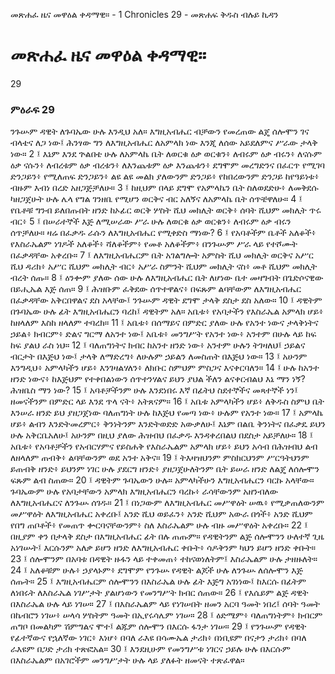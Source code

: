﻿
 መጽሐፈ ዜና መዋዕል ቀዳማዊ። - 1 Chronicles 29 - መጽሐፍ ቅዱስ ብሉይ ኪዳን
#  መጽሐፈ ዜና መዋዕል ቀዳማዊ።
29
### ምዕራፍ 29
ንጉሡም ዳዊት ለጉባኤው ሁሉ እንዲህ አለ። እግዚአብሔር ብቻውን የመረጠው ልጄ ሰሎሞን ገና ብላቴና ለጋ ነው፤ ሕንፃው ግን ለእግዚአብሔር ለአምላክ ነው እንጂ ለሰው አይደለምና ሥራው ታላቅ ነው።
2 ፤ እኔም እንደ ጕልበቴ ሁሉ ለአምላኬ ቤት ለወርቁ ዕቃ ወርቁን፥ ለብሩም ዕቃ ብሩን፥ ለናሱም ዕቃ ናሱን፥ ለብረቱም ዕቃ ብረቱን፥ ለእንጨቱም ዕቃ እንጨቱን፥ ደግሞም መረግድንና በፈርጥ የሚገባ ድንጋይን፥ የሚለጠፍ ድንጋይን፥ ልዩ ልዩ መልክ ያለውንም ድንጋይ፥ የከበረውንም ድንጋይ ከየዓይነቱ፥ ብዙም እብነ በረድ አዘጋጅቻለሁ።
3 ፤ ከዚህም በላይ ደግሞ የአምላኬን ቤት ስለወደድሁ፥ ለመቅደሱ ካዘጋጀሁት ሁሉ ሌላ የግል ገንዘቤ የሚሆን ወርቅና ብር አለኝና ለአምላኬ ቤት ሰጥቼዋለሁ።
4 ፤ የቤቶቹ ግንብ ይለበጡበት ዘንድ ከኦፊር ወርቅ ሦስት ሺህ መክሊት ወርቅ፥ ሰባት ሺህም መክሊት ጥሩ ብር፥
5 ፤ በሠራተኞች እጅ ለሚሠራው ሥራ ሁሉ ለወርቁ ዕቃ ወርቁን፥ ለብሩም ዕቃ ብሩን ሰጥቻለሁ። ዛሬ በፈቃዱ ራሱን ለእግዚአብሔር የሚቀድስ ማነው?
6 ፤ የአባቶችም ቤቶች አለቆች፥ የእስራኤልም ነገዶች አለቆች፥ ሻለቆችም፥ የመቶ አለቆችም፥ በንጉሡም ሥራ ላይ የተሾሙት በፈቃዳቸው አቀረቡ።
7 ፤ ለእግዚአብሔርም ቤት አገልግሎት አምስት ሺህ መክሊት ወርቅና አሥር ሺህ ዳሪክ፥ አሥር ሺህም መክሊት ብር፥ አሥራ ስምንት ሺህም መክሊት ናስ፥ መቶ ሺህም መክሊት ብረት ሰጡ።
8 ፤ ዕንቍም ያለው ሰው ሁሉ ለእግዚአብሔር ቤት ለሆነው ቤተ መዛግብት በጌድሶናዊው በይሒኤል እጅ ሰጠ።
9 ፤ ሕዝቡም ፈቅደው ሰጥተዋልና፥ በፍጹም ልባቸውም ለእግዚአብሔር በፈቃዳቸው አቅርበዋልና ደስ አላቸው፤ ንጉሡም ዳዊት ደግሞ ታላቅ ደስታ ደስ አለው።
10 ፤ ዳዊትም በጉባኤው ሁሉ ፊት እግዚአብሔርን ባረከ፤ ዳዊትም አለ። አቤቱ፥ የአባታችን የእስራኤል አምላክ ሆይ፥ ከዘላለም እስከ ዘላለም ተባረክ።
11 ፤ አቤቱ፥ በሰማይና በምድር ያለው ሁሉ የአንተ ነውና ታላቅነትና ኃይል፥ ክብርም፥ ድልና ግርማ ለአንተ ነው፤ አቤቱ፥ መንግሥት የአንተ ነው፥ አንተም በሁሉ ላይ ከፍ ከፍ ያልህ ራስ ነህ።
12 ፤ ባለጠግነትና ክብር ከአንተ ዘንድ ነው፥ አንተም ሁሉን ትገዛለህ፤ ኃይልና ብርታት በእጅህ ነው፤ ታላቅ ለማድረግ፥ ለሁሉም ኃይልን ለመስጠት በእጅህ ነው።
13 ፤ አሁንም እንግዲህ፥ አምላካችን ሆይ፥ እንገዛልሃለን፥ ለክቡር ስምህም ምስጋና እናቀርባለን።
14 ፤ ሁሉ ከአንተ ዘንድ ነውና፥ ከእጅህም የተቀበልነውን ሰጥተንሃልና ይህን ያህል ችለን ልናቀርብልህ እኔ ማን ነኝ? ሕዝቤስ ማን ነው?
15 ፤ አባቶቻችንም ሁሉ እንደነበሩ እኛ በፊትህ ስደተኞችና መጻተኞች ነን፤ ዘመናችንም በምድር ላይ እንደ ጥላ ናት፥ አትጸናም።
16 ፤ አቤቱ አምላካችን ሆይ፥ ለቅዱስ ስምህ ቤት እንሠራ ዘንድ ይህ ያዘጋጀነው ባለጠግነት ሁሉ ከእጅህ የመጣ ነው፥ ሁሉም የአንተ ነው።
17 ፤ አምላኬ ሆይ፥ ልብን እንድትመረምር፥ ቅንነትንም እንድትወድድ አውቃለሁ፤ እኔም በልቤ ቅንነትና በፈቃዴ ይህን ሁሉ አቅርቤአለሁ፤ አሁንም በዚህ ያለው ሕዝብህ በፈቃዱ እንዳቀረበልህ በደስታ አይቻለሁ።
18 ፤ አቤቱ፥ የአባቶቻችን የአብርሃምና የይስሐቅ የእስራኤልም አምላክ ሆይ፥ ይህን አሳብ በሕዝብህ ልብ ለዘላለም ጠብቅ፥ ልባቸውንም ወደ አንተ አቅና።
19 ፤ ትእዛዝህንም ምስክርህንም ሥርዓትህንም ይጠብቅ ዘንድ፥ ይህንም ነገር ሁሉ ያደርግ ዘንድ፥ ያዘጋጀሁለትንም ቤት ይሠራ ዘንድ ለልጄ ለሰሎሞን ፍጹም ልብ ስጠው።
20 ፤ ዳዊትም ጉባኤውን ሁሉ። አምላካችሁን እግዚአብሔርን ባርኩ አላቸው። ጉባኤውም ሁሉ የአባታቸውን አምላክ እግዚአብሔርን ባረኩ፥ ራሳቸውንም አዘንብለው ለእግዚአብሔርና ለንጉሡ ሰገዱ።
21 ፤ በነጋውም ለእግዚአብሔር መሥዋዕት ሠዉ፥ የሚቃጠለውንም መሥዋዕት ለእግዚአብሔር አቀረቡ፤ አንድ ሺህ ወይፈን፥ አንድ ሺህም አውራ በጎች፥ አንድ ሺህም የበግ ጠቦቶች፥ የመጠጥ ቍርባናቸውንም፥ ስለ እስራኤልም ሁሉ ብዙ መሥዋዕት አቀረቡ።
22 ፤ በዚያም ቀን በታላቅ ደስታ በእግዚአብሔር ፊት በሉ ጠጡም። የዳዊትንም ልጅ ሰሎሞንን ሁለተኛ ጊዜ አነገሡት፤ እርሱንም አለቃ ይሆን ዘንድ ለእግዚአብሔር ቀቡት፥ ሳዶቅንም ካህን ይሆን ዘንድ ቀቡት።
23 ፤ ሰሎሞንም በአባቱ በዳዊት ዙፋን ላይ ተቀመጠ፥ ተከናወነለትም፤ እስራኤልም ሁሉ ታዘዙለት።
24 ፤ አለቆቹም ሁሉ፥ ኃያላኑም፥ ደግሞም የንጉሡ የዳዊት ልጆች ሁሉ ለንጉሡ ለሰሎሞን እጅ ሰጡት።
25 ፤ እግዚአብሔርም ሰሎሞንን በእስራኤል ሁሉ ፊት እጅግ አገነነው፤ ከእርሱ በፊትም ለነበሩት ለእስራኤል ነገሥታት ያልሆነውን የመንግሥት ክብር ሰጠው።
26 ፤ የእሴይም ልጅ ዳዊት በእስራኤል ሁሉ ላይ ነገሠ።
27 ፤ በእስራኤልም ላይ የነገሠበት ዘመን አርባ ዓመት ነበረ፤ ሰባት ዓመት በኬብሮን ነገሠ፥ ሠላሳ ሦስትም ዓመት በኢየሩሳሌም ነገሠ።
28 ፤ ዕድሜም፥ ባለጠግነትም፥ ክብርም ጠግቦ በመልካም ሽምግልና ሞተ፤ ልጁም ሰሎሞን በእርሱ ፋንታ ነገሠ።
29 ፤ የንጉሡም የዳዊት የፊተኛውና የኋለኛው ነገር፥ እነሆ፥ በባለ ራእዩ በሳሙኤል ታሪክ፥ በነቢዩም በናታን ታሪክ፥ በባለ ራእዩም በጋድ ታሪክ ተጽፎአል።
30 ፤ እንደዚሁም የመንግሥቱ ነገርና ኃይሉ ሁሉ በእርሱም በእስራኤልም በአገሮችም መንግሥታት ሁሉ ላይ ያለፉት ዘመናት ተጽፈዋል። 
